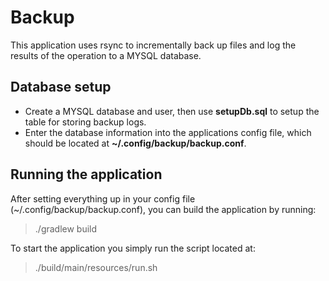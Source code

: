 Backup
======
This application uses rsync to incrementally back up files and log the results of the operation to a MYSQL database.

Database setup
------
- Create a MYSQL database and user, then use **setupDb.sql** to setup the table for storing backup logs.
- Enter the database information into the applications config file, which should be located at **~/.config/backup/backup.conf**.

Running the application
------
After setting everything up in your config file (~/.config/backup/backup.conf), you can build the application by running:
> ./gradlew build

To start the application you simply run the script located at:
> ./build/main/resources/run.sh